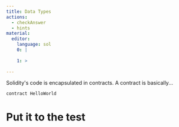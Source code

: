 ```yaml
---
title: Data Types
actions:
  - checkAnswer
  - hints
material:
  editor:
    language: sol
    0: |
      
    1: >
      
---
```

Solidity's code is encapsulated in contracts. A contract is basically...

    contract HelloWorld
    
    

# Put it to the test